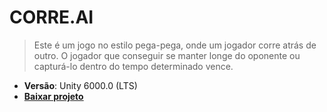 # CORRE.AI

> Este é um jogo no estilo pega-pega, onde um jogador corre atrás de outro. O jogador que conseguir se manter longe do oponente ou capturá-lo dentro do tempo determinado vence.

- **Versão**: Unity 6000.0 (LTS)
- [**Baixar projeto**](https://github.com/schautsu/TC-I/archive/refs/heads/master.zip)
